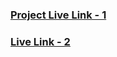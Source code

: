 <h3 align="left"><a href = "https://git-repositories-listing-app.netlify.app/">Project Live Link - 1</a></h3>
<h3 align="left"><a href = "https://pranavshinde16.github.io/Github-Repos-Listing-Page/">Live Link - 2</a></h3>


